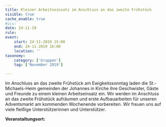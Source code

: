```yaml
---
title: Kleiner Arbeitseinsatz im Anschluss an das zweite Frühstück
visible: true
cache_enable: true
#ics: 
date: 24-11-19
rule: 
event:
	start: 24-11-2019 15:00
	end: 24-11-2019 16:00
	location: ''
taxonomy:
	category: ['Gruppen']
	tag: ['November 2019']

---
```

Im Anschluss an das zweite Frühstück am Ewigkeitssonntag laden die St.-Michaels-Heim gemeinden der Johannes in Kirche ihre Geschwister, Gäste und Freunde zu einem kleinen Arbeitseinsatz ein. Wir werden im Anschluss an das zweite Frühstück aufräumen und erste Aufbauarbeiten für unseren Adventsmarkt am kommenden Wochenende vorbereiten. Wir freuen uns auf viele fleißige Unterstützerinnen und Unterstützer.



**Veranstaltungsort:** 

